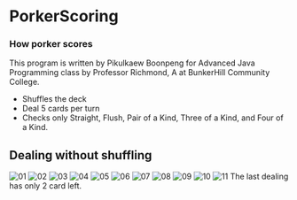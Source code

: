 # PorkerScoring

### How porker scores

This program is written by Pikulkaew Boonpeng for Advanced Java Programming class by Professor Richmond, A at BunkerHill Community College.

* Shuffles the deck
* Deal 5 cards per turn
* Checks only Straight, Flush, Pair of a Kind, Three of a Kind, and Four of a Kind.

## Dealing without shuffling
![01](https://user-images.githubusercontent.com/51871643/71453492-7e22bd80-2759-11ea-8808-72a2b862eae9.jpg)
![02](https://user-images.githubusercontent.com/51871643/71453493-7e22bd80-2759-11ea-80f9-9160306708ed.jpg)
![03](https://user-images.githubusercontent.com/51871643/71453494-7e22bd80-2759-11ea-9ad1-e95f548438b9.jpg) 
![04](https://user-images.githubusercontent.com/51871643/71453495-7e22bd80-2759-11ea-8ef3-d8b17228a4ab.jpg)
![05](https://user-images.githubusercontent.com/51871643/71453496-7e22bd80-2759-11ea-840b-f7f1abc7c89b.jpg) 
![06](https://user-images.githubusercontent.com/51871643/71453497-7e22bd80-2759-11ea-9f84-4e2bb492e599.jpg)
![07](https://user-images.githubusercontent.com/51871643/71453498-7e22bd80-2759-11ea-9fa0-eb34fb54dcdf.jpg) 
![08](https://user-images.githubusercontent.com/51871643/71453499-7ebb5400-2759-11ea-9e61-c255a89f275e.jpg)
![09](https://user-images.githubusercontent.com/51871643/71453500-7ebb5400-2759-11ea-8e28-1f315439c8d6.jpg) 
![10](https://user-images.githubusercontent.com/51871643/71453501-7ebb5400-2759-11ea-801a-2e484e41f301.jpg)
![11](https://user-images.githubusercontent.com/51871643/71453502-7ebb5400-2759-11ea-97a8-14e4ee71ca38.jpg)
 The last dealing has only 2 card left.
